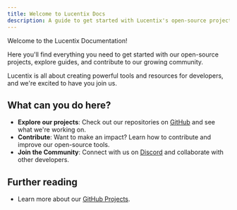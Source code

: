 ```yaml
---
title: Welcome to Lucentix Docs
description: A guide to get started with Lucentix's open-source projects and documentation.
---
```


Welcome to the Lucentix Documentation!

Here you'll find everything you need to get started with our open-source projects, explore guides, and contribute to our growing community.

Lucentix is all about creating powerful tools and resources for developers, and we're excited to have you join us.

## What can you do here?

- **Explore our projects**: Check out our repositories on [GitHub](https://github.com/Lucentix) and see what we're working on.
- **Contribute**: Want to make an impact? Learn how to contribute and improve our open-source tools.
- **Join the Community**: Connect with us on [Discord](https://lucentix.github.io/discord) and collaborate with other developers.

## Further reading

- Learn more about our [GitHub Projects](https://github.com/Lucentix).